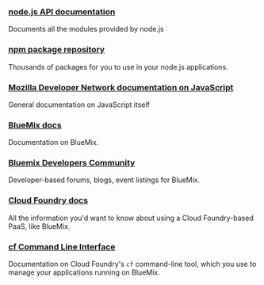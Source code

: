 <!-- Licensed under the Apache License. See footer for details. -->

### [node.js API documentation](http://nodejs.org/api/)

Documents all the modules provided by node.js


### [npm package repository](https://www.npmjs.org/)

Thousands of packages for you to use in your node.js applications.


### [Mozilla Developer Network documentation on JavaScript](https://developer.mozilla.org/en-US/docs/Web/JavaScript)

General documentation on JavaScript itself


### [BlueMix docs](https://www.ng.bluemix.net/docs/index.jsp)

Documentation on BlueMix.


### [Bluemix Developers Community](https://www.ibmdw.net/bluemix/)

Developer-based forums, blogs, event listings for BlueMix.


### [Cloud Foundry docs](http://docs.cloudfoundry.org/)

All the information you'd want to know about using a Cloud Foundry-based
PaaS, like BlueMix.


### [cf Command Line Interface](http://docs.cloudfoundry.org/devguide/installcf/)

Documentation on Cloud Foundry's `cf` command-line tool, which you use to manage
your applications running on BlueMix.

<!--
#===============================================================================
# Copyright IBM Corp. 2014
#
# Licensed under the Apache License, Version 2.0 (the "License");
# you may not use this file except in compliance with the License.
# You may obtain a copy of the License at
#
#    http://www.apache.org/licenses/LICENSE-2.0
#
# Unless required by applicable law or agreed to in writing, software
# distributed under the License is distributed on an "AS IS" BASIS,
# WITHOUT WARRANTIES OR CONDITIONS OF ANY KIND, either express or implied.
# See the License for the specific language governing permissions and
# limitations under the License.
#===============================================================================
-->